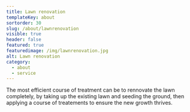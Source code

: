 ```yaml
---
title: Lawn renovation
templateKey: about
sortorder: 30
slug: /about/lawnrenovation
visible: true
header: false
featured: true
featuredimage: /img/lawnrenovation.jpg
alt: Lawn renovation
category:
  - about
  - service
---
```


The most efficient course of treatment can be to rennovate the lawn completely,
by taking up the existing lawn and seeding the ground, then applying a course of
treatements to ensure the new growth thrives.
